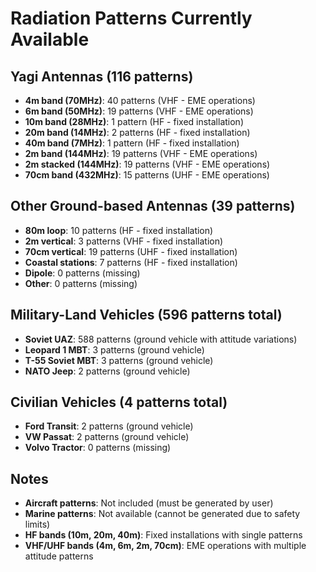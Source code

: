 # Radiation Patterns Currently Available

## Yagi Antennas (116 patterns)

- **4m band (70MHz)**: 40 patterns (VHF - EME operations)
- **6m band (50MHz)**: 19 patterns (VHF - EME operations)
- **10m band (28MHz)**: 1 pattern (HF - fixed installation)
- **20m band (14MHz)**: 2 patterns (HF - fixed installation)
- **40m band (7MHz)**: 1 pattern (HF - fixed installation)
- **2m band (144MHz)**: 19 patterns (VHF - EME operations)
- **2m stacked (144MHz)**: 19 patterns (VHF - EME operations)
- **70cm band (432MHz)**: 15 patterns (UHF - EME operations)

## Other Ground-based Antennas (39 patterns)

- **80m loop**: 10 patterns (HF - fixed installation)
- **2m vertical**: 3 patterns (VHF - fixed installation)
- **70cm vertical**: 19 patterns (UHF - fixed installation)
- **Coastal stations**: 7 patterns (HF - fixed installation)
- **Dipole**: 0 patterns (missing)
- **Other**: 0 patterns (missing)

## Military-Land Vehicles (596 patterns total)

- **Soviet UAZ**: 588 patterns (ground vehicle with attitude variations)
- **Leopard 1 MBT**: 3 patterns (ground vehicle)
- **T-55 Soviet MBT**: 3 patterns (ground vehicle)
- **NATO Jeep**: 2 patterns (ground vehicle)

## Civilian Vehicles (4 patterns total)

- **Ford Transit**: 2 patterns (ground vehicle)
- **VW Passat**: 2 patterns (ground vehicle)
- **Volvo Tractor**: 0 patterns (missing)

## Notes

- **Aircraft patterns**: Not included (must be generated by user)
- **Marine patterns**: Not available (cannot be generated due to safety limits)
- **HF bands (10m, 20m, 40m)**: Fixed installations with single patterns
- **VHF/UHF bands (4m, 6m, 2m, 70cm)**: EME operations with multiple attitude patterns
